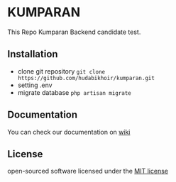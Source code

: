 # KUMPARAN

This Repo Kumparan Backend candidate test.

## Installation

- clone git repository
``git clone https://github.com/hudabikhoir/kumparan.git``
- setting .env 
- migrate database 
``php artisan migrate``

## Documentation
You can check our documentation on [wiki](http://opensource.org/licenses/MIT)


## License

open-sourced software licensed under the [MIT license](http://opensource.org/licenses/MIT)
